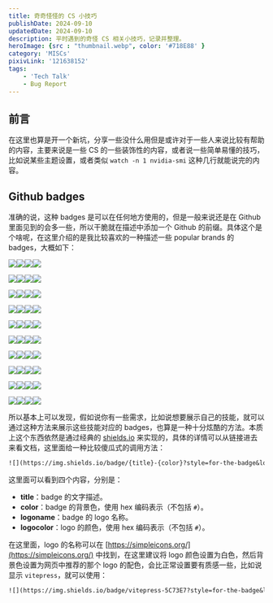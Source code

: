 ```yaml
---
title: 奇奇怪怪的 CS 小技巧
publishDate: 2024-09-10
updatedDate: 2024-09-10
description: 平时遇到的奇怪 CS 相关小技巧，记录并整理。
heroImage: {src : "thumbnail.webp", color: '#718E88' }
category: 'MISCs'
pixivLink: '121638152'
tags:
    - 'Tech Talk'
    - Bug Report
---
```


## 前言

在这里也算是开一个新坑，分享一些没什么用但是或许对于一些人来说比较有帮助的内容，主要来说是一些 CS 的一些装饰性的内容，或者说一些简单易懂的技巧，比如说某些主题设置，或者类似 `watch -n 1 nvidia-smi` 这种几行就能说完的内容。

## Github badges

准确的说，这种 badges 是可以在任何地方使用的，但是一般来说还是在 Github 里面见到的会多一些，所以干脆就在描述中添加一个 Github 的前缀。具体这个是个啥呢，在这里介绍的是我比较喜欢的一种描述一些 popular brands 的 badges，大概如下：

<div class="flex grid-cols-10">

<div>

![](https://img.shields.io/badge/python-3776AB?style=for-the-badge&logo=python&logoColor=FFFFFF)![](https://img.shields.io/badge/cpp-00599C?style=for-the-badge&logo=cplusplus&logoColor=FFFFFF)![](https://img.shields.io/badge/NodeJS-5FA04E?style=for-the-badge&logo=nodedotjs&logoColor=FFFFFF)![](https://img.shields.io/badge/TypeScript-3178C6?style=for-the-badge&logo=typescript&logoColor=FFFFFF)

</div>
<div>

![](https://img.shields.io/badge/google%20chrome-4285F4?style=for-the-badge&logo=googlechrome&logoColor=FFFFFF)![](https://img.shields.io/badge/vivaldi-EF3939?style=for-the-badge&logo=vivaldi&logoColor=FFFFFF)![](https://img.shields.io/badge/gnu%20bash-4EAA25?style=for-the-badge&logo=gnubash&logoColor=ffffff)![](https://img.shields.io/badge/zsh-F15A24?style=for-the-badge&logo=zsh&logoColor=ffffff)


</div>
<div>

![](https://img.shields.io/badge/markdown-000000?style=for-the-badge&logo=markdown&logoColor=ffffff)![](https://img.shields.io/badge/vim-019733?style=for-the-badge&logo=vim&logoColor=ffffff)![](https://img.shields.io/badge/obsidian-7C3AED?style=for-the-badge&logo=obsidian&logoColor=ffffff)![](https://img.shields.io/badge/git-F05032?style=for-the-badge&logo=git&logoColor=ffffff)
</div>
<div>

![](https://img.shields.io/badge/astro-BC52EE?style=for-the-badge&logo=astro&logoColor=FFFFFF)![](https://img.shields.io/badge/android-34A853?style=for-the-badge&logo=android&logoColor=FFFFFF)![](https://img.shields.io/badge/anaconda-44A833?style=for-the-badge&logo=anaconda&logoColor=FFFFFF)![](https://img.shields.io/badge/arc-FCBFBD?style=for-the-badge&logo=arc&logoColor=FFFFFF)
</div>
<div>

![](https://img.shields.io/badge/opencv-5C3EE8?style=for-the-badge&logo=opencv&logoColor=ffffff)![](https://img.shields.io/badge/pytorch-EE4C2C?style=for-the-badge&logo=pytorch&logoColor=ffffff)![](https://img.shields.io/badge/tensorflow-FF6F00?style=for-the-badge&logo=tensorflow&logoColor=ffffff)![](https://img.shields.io/badge/arduino-00878F?style=for-the-badge&logo=arduino&logoColor=ffffff)
</div>
<div>

![](https://img.shields.io/badge/ros-22314E?style=for-the-badge&logo=ros&logoColor=ffffff)![](https://img.shields.io/badge/huggingface-FFD21E?style=for-the-badge&logo=huggingface&logoColor=ffffff)![](https://img.shields.io/badge/hugo-FF4088?style=for-the-badge&logo=hugo&logoColor=ffffff)![](https://img.shields.io/badge/arxiv-B31B1B?style=for-the-badge&logo=arxiv&logoColor=ffffff)

</div>
<div>

![](https://img.shields.io/badge/latex-008080?style=for-the-badge&logo=latex&logoColor=ffffff)![](https://img.shields.io/badge/aseprite-7D929E?style=for-the-badge&logo=aseprite&logoColor=FFFFFF)![](https://img.shields.io/badge/overleaf-47A141?style=for-the-badge&logo=overleaf&logoColor=FFFFFF)![](https://img.shields.io/badge/bilibili-00A1D6?style=for-the-badge&logo=bilibili&logoColor=FFFFFF)
</div>
<div>

![](https://img.shields.io/badge/c-A8B9CC?style=for-the-badge&logo=c&logoColor=FFFFFF)![](https://img.shields.io/badge/cmake-064F8C?style=for-the-badge&logo=cmake&logoColor=FFFFFF)![](https://img.shields.io/badge/gnome-4A86CF?style=for-the-badge&logo=gnome&logoColor=FFFFFF)![](https://img.shields.io/badge/godotengine-478CBF?style=for-the-badge&logo=godotengine&logoColor=FFFFFF)
</div>
<div>

![](https://img.shields.io/badge/javascript-F7DF1E?style=for-the-badge&logo=javascript&logoColor=FFFFFF)![](https://img.shields.io/badge/nginx-009639?style=for-the-badge&logo=nginx&logoColor=FFFFFF)![](https://img.shields.io/badge/nvm-F4DD4B?style=for-the-badge&logo=nvm&logoColor=FFFFFF)![](https://img.shields.io/badge/openai-412991?style=for-the-badge&logo=openai&logoColor=FFFFFF)
</div>
<div>

![](https://img.shields.io/badge/ollama-000000?style=for-the-badge&logo=ollama&logoColor=FFFFFF)![](https://img.shields.io/badge/pypi-3775A9?style=for-the-badge&logo=pypi&logoColor=FFFFFF)![](https://img.shields.io/badge/rss-FFA500?style=for-the-badge&logo=rss&logoColor=FFFFFF)![](https://img.shields.io/badge/vercel-000000?style=for-the-badge&logo=vercel&logoColor=FFFFFF)
</div>
</div>

所以基本上可以发现，假如说你有一些需求，比如说想要展示自己的技能，就可以通过这种方法来展示这些技能对应的 badges，也算是一种十分炫酷的方法。本质上这个东西依然是通过经典的 [shields.io](https://shields.io/) 来实现的，具体的详情可以从链接进去来看文档，这里面给一种比较傻瓜式的调用方法：

```txt
![](https://img.shields.io/badge/{title}-{color}?style=for-the-badge&logo={logoname}&logoColor={logocolor})
```

这里面可以看到四个内容，分别是：

- **title**：badge 的文字描述。
- **color**：badge 的背景色，使用 hex 编码表示（不包括 `#`）。
- **logoname**：badge 的 logo 名称。
- **logocolor**：logo 的颜色，使用 hex 编码表示（不包括 `#`）。

在这里面，logo 的名称可以在 [https://simpleicons.org/](https://simpleicons.org/) 中找到，在这里建议将 logo 颜色设置为白色，然后背景色设置为网页中推荐的那个 logo 的配色，会比正常设置要有质感一些，比如说显示 `vitepress`，就可以使用：

```txt
![](https://img.shields.io/badge/vitepress-5C73E7?style=for-the-badge&logo=vitepress&logoColor=FFFFFF)
```